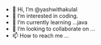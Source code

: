- 👋 Hi, I’m @yashwithakulal
- 👀 I’m interested in coding.
- 🌱 I’m currently learning ...java
- 💞️ I’m looking to collaborate on ...
- 📫 How to reach me ...

<!---
yashwithakulal/yashwithakulal is a ✨ special ✨ repository because its `README.md` (this file) appears on your GitHub profile.
You can click the Preview link to take a look at your changes.
--->
